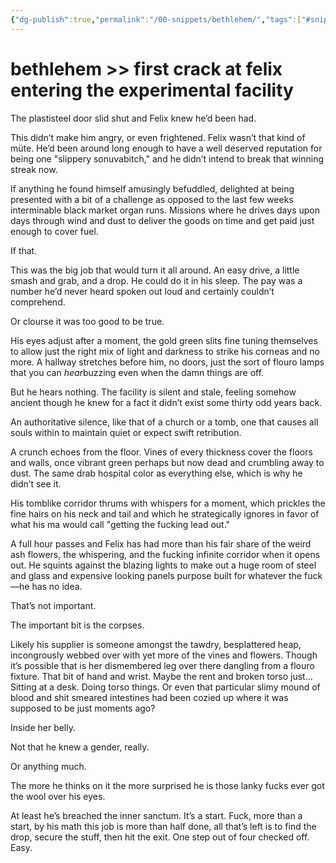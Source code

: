 ```yaml
---
{"dg-publish":true,"permalink":"/00-snippets/bethlehem/","tags":["#snippet","#waifu"],"created":"2024-08-16T11:41:35.000-05:00","updated":"2025-10-27T08:59:08.937-05:00"}
---
```


# bethlehem >> first crack at felix entering the experimental facility 

The plastisteel door slid shut and Felix knew he’d been had.

This didn’t make him angry, or even frightened. Felix wasn’t that kind of müte. He’d been around long enough to have a well deserved reputation for being one "slippery sonuvabitch," and he didn’t intend to break that winning streak now.

If anything he found himself amusingly befuddled, delighted at being presented with a bit of a challenge as opposed to the last few weeks interminable black market organ runs. Missions where he drives days upon days through wind and dust to deliver the goods on time and get paid just enough to cover fuel.

If that.

This was the big job that would turn it all around. An easy drive, a little smash and grab, and a drop. He could do it in his sleep. The pay was a number he’d never heard spoken out loud and certainly couldn’t comprehend.

Or clourse it was too good to be true.

His eyes adjust after a moment, the gold green slits fine tuning themselves to allow just the right mix of light and darkness to strike his corneas and no more. A hallway stretches before him, no doors, just the sort of flouro lamps that you can *hear*buzzing even when the damn things are off.

But he hears nothing. The facility is silent and stale, feeling somehow ancient though he knew for a fact it didn’t exist some thirty odd years back. 

An authoritative silence, like that of a church or a tomb, one that causes all souls within to maintain quiet or expect swift retribution.

A crunch echoes from the floor. Vines of every thickness cover the floors and walls, once vibrant green perhaps but now dead and crumbling away to dust. The same drab hospital color as everything else, which is why he didn’t see it.

His tomblike corridor thrums with whispers for a moment, which prickles the fine hairs on his neck and tail and which he strategically ignores in favor of what his ma would call "getting the fucking lead out."

A full hour passes and Felix has had more than his fair share of the weird ash flowers, the whispering, and the fucking infinite corridor when it opens out. He squints against the blazing lights to make out a huge room of steel and glass and expensive looking panels purpose built for whatever the fuck—he has no idea.

That’s not important.

The important bit is the corpses.

Likely his supplier is someone amongst the tawdry, besplattered heap, incongrously webbed over with yet more of the vines and flowers. Though it’s possible that is her dismembered leg over there dangling from a flouro fixture. That bit of hand and wrist. Maybe the rent and broken torso just… Sitting at a desk. Doing torso things. Or even that particular slimy mound of blood and shit smeared intestines had been cozied up where it was supposed to be just moments ago?

Inside her belly.

Not that he knew a gender, really.

Or anything much.

The more he thinks on it the more surprised he is those lanky fucks ever got the wool over his eyes.

At least he’s breached the inner sanctum. It’s a start. Fuck, more than a start, by his math this job is more than half done, all that’s left is to find the drop, secure the stuff, then hit the exit. One step out of four checked off. Easy.